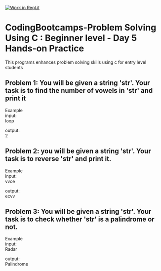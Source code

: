 [![Work in Repl.it](https://classroom.github.com/assets/work-in-replit-14baed9a392b3a25080506f3b7b6d57f295ec2978f6f33ec97e36a161684cbe9.svg)](https://classroom.github.com/online_ide?assignment_repo_id=4163626&assignment_repo_type=AssignmentRepo)
# CodingBootcamps-Problem Solving Using C : Beginner level - Day 5 Hands-on Practice
This programs enhances problem solving skills using c for entry level students

<h2> Problem 1: You will be given a string 'str'. Your task is to find the number of vowels in 'str' and print it</h2>

Example<br>
input:<br>
loop<br>

output: <br>
 2<br>

<h2> Problem 2: you will be given a string 'str'. Your task is to reverse 'str' and print it.</h2>

Example<br>
input:<br>
vvce<br>

output: <br>
 ecvv<br>
 
 
<h2> Problem 3: You will be given a string 'str'. Your task is to check whether 'str' is a palindrome or not.</h2>

Example<br>
input:<br>
 Radar<br>

output: <br>
  Palindrome<br>
